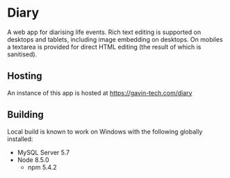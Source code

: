 # Diary
A web app for diarising life events. Rich text editing is supported on desktops and tablets, including image embedding on desktops. On mobiles a textarea is provided for direct HTML editing (the result of which is sanitised).

## Hosting
An instance of this app is hosted at https://gavin-tech.com/diary

## Building
Local build is known to work on Windows with the following globally installed:

* MySQL Server 5.7
* Node 8.5.0
  * npm 5.4.2
